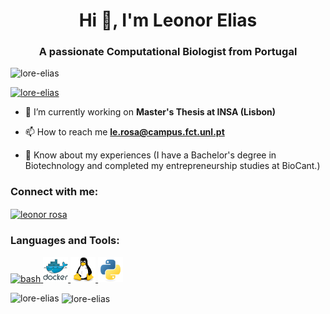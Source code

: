 <h1 align="center">Hi 👋, I'm Leonor Elias</h1>
<h3 align="center">A passionate Computational Biologist from Portugal</h3>

<p align="left"> <img src="https://komarev.com/ghpvc/?username=lore-elias&label=Profile%20views&color=0e75b6&style=flat" alt="lore-elias" /> </p>

<p align="left"> <a href="https://github.com/ryo-ma/github-profile-trophy"><img src="https://github-profile-trophy.vercel.app/?username=lore-elias" alt="lore-elias" /></a> </p>




- 🔭 I’m currently working on **Master's Thesis at INSA (Lisbon)**

- 📫 How to reach me **le.rosa@campus.fct.unl.pt**

- 📄 Know about my experiences (I have a Bachelor's degree in Biotechnology and completed my entrepreneurship studies at BioCant.)

<h3 align="left">Connect with me:</h3>
<p align="left">
<a href="https://linkedin.com/in/leonor rosa" target="blank"><img align="center" src="https://raw.githubusercontent.com/rahuldkjain/github-profile-readme-generator/master/src/images/icons/Social/linked-in-alt.svg" alt="leonor rosa" height="30" width="40" /></a>
</p>

<h3 align="left">Languages and Tools:</h3>
<p align="left"> <a href="https://www.gnu.org/software/bash/" target="_blank" rel="noreferrer"> <img src="https://www.vectorlogo.zone/logos/gnu_bash/gnu_bash-icon.svg" alt="bash" width="40" height="40"/> </a> <a href="https://www.docker.com/" target="_blank" rel="noreferrer"> <img src="https://raw.githubusercontent.com/devicons/devicon/master/icons/docker/docker-original-wordmark.svg" alt="docker" width="40" height="40"/> </a> <a href="https://www.linux.org/" target="_blank" rel="noreferrer"> <img src="https://raw.githubusercontent.com/devicons/devicon/master/icons/linux/linux-original.svg" alt="linux" width="40" height="40"/> </a> <a href="https://www.python.org" target="_blank" rel="noreferrer"> <img src="https://raw.githubusercontent.com/devicons/devicon/master/icons/python/python-original.svg" alt="python" width="40" height="40"/> </a> </p>

<p><img align="left" src="https://github-readme-stats.vercel.app/api/top-langs?username=lore-elias&show_icons=true&locale=en&layout=compact" alt="lore-elias" /></p>

<p>&nbsp;<img align="center" src="https://github-readme-stats.vercel.app/api?username=lore-elias&show_icons=true&locale=en" alt="lore-elias" /></p>

